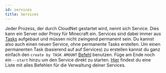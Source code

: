 ```yaml
---
id: services
title: Services
---
```


Jeder Prozess, der durch CloudNet gestartet wird, nennt sich Service. Dies kann ein Server oder Proxy für Minecraft ein.
Services sind dabei immer aus [Tasks](tasks.md) aufgebaut und müssen nicht zwingend permanent sein.
Du kannst also auch einen neuen Service, ohne permanente Tasks erstellen.
Um einen permanenten Task (basierend auf auf Services) zu erstellen kannst du ganz einfach den `create by TASK AMOUNT` [Befehl](../commands/create.md) benutzen.
Füge am Ende noch ein `--start` hinzu um den Service direkt zu starten.
[Hier](../commands/service.md) findest du eine Liste mit alles Befehlen für die Verwaltung deiner Services.
